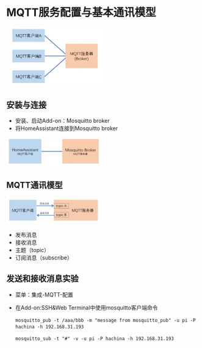 # MQTT服务配置与基本通讯模型

<img src="images/mqtt_cs.png" width="50%">

## 安装与连接

- 安装、启动Add-on：Mosquitto broker
- 将HomeAssistant连接到Mosquitto broker

<img src="images/mqtt_h_m.png" width="50%">

## MQTT通讯模型

<img src="images/mqtt_topic.png" width="50%">

- 发布消息
- 接收消息
- 主题（topic）
- 订阅消息（subscribe）

## 发送和接收消息实验

- 菜单：集成-MQTT-配置

- 在Add-on:SSH&Web Terminal中使用mosquitto客户端命令

    `mosquitto_pub -t /aaa/bbb -m "message from mosquitto_pub" -u pi -P hachina -h 192.168.31.193`

    `mosquitto_sub -t "#" -v -u pi -P hachina -h 192.168.31.193`

